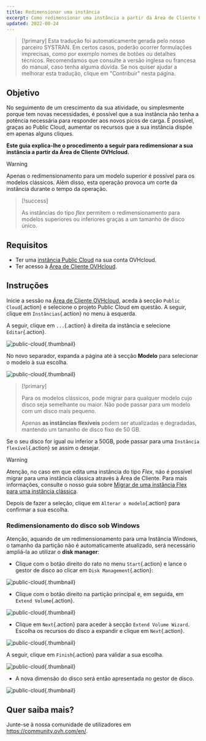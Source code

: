 ```yaml
---
title: Redimensionar uma instância
excerpt: Como redimensionar uma instância a partir da Área de Cliente OVHcloud
updated: 2022-08-24
---
```


> [!primary]
> Esta tradução foi automaticamente gerada pelo nosso parceiro SYSTRAN. Em certos casos, poderão ocorrer formulações imprecisas, como por exemplo nomes de botões ou detalhes técnicos. Recomendamos que consulte a versão inglesa ou francesa do manual, caso tenha alguma dúvida. Se nos quiser ajudar a melhorar esta tradução, clique em "Contribuir" nesta página.
>


## Objetivo

No seguimento de um crescimento da sua atividade, ou simplesmente porque tem novas necessidades, é possível que a sua instância não tenha a potência necessária para responder aos novos picos de carga.
É possível, graças ao Public Cloud, aumentar os recursos que a sua instância dispõe em apenas alguns cliques.

**Este guia explica-lhe o procedimento a seguir para redimensionar a sua instância a partir da Área de Cliente OVHcloud.**

> [!warning]
>
> Apenas o redimensionamento para um modelo superior é possível para os modelos clássicos.
> Além disso, esta operação provoca um corte da instância durante o tempo da operação.
> 

> [!success]
>
> As instâncias do tipo *flex* permitem o redimensionamento para modelos superiores ou inferiores graças a um tamanho de disco único.
> 

## Requisitos

- Ter uma [instância Public Cloud](https://www.ovhcloud.com/pt/public-cloud/) na sua conta OVHcloud.
- Ter acesso à [Área de Cliente OVHcloud](https://www.ovh.com/auth/?action=gotomanager&from=https://www.ovh.pt/&ovhSubsidiary=pt).

## Instruções

Inicie a sessão na [Área de Cliente OVHcloud](https://www.ovh.com/auth/?action=gotomanager&from=https://www.ovh.pt/&ovhSubsidiary=pt), aceda à secção `Public Cloud`{.action} e selecione o projeto Public Cloud em questão. A seguir, clique em `Instâncias`{.action} no menu à esquerda. 

A seguir, clique em `...`{.action} à direita da instância e selecione `Editar`{.action}.

![public-cloud](images/editinstance.png){.thumbnail}

No novo separador, expanda a página até à secção **Modelo** para selecionar o modelo à sua escolha.

![public-cloud](images/template.png){.thumbnail}

> [!primary]
>
> Para os modelos clássicos, pode migrar para qualquer modelo cujo disco seja semelhante ou maior. Não pode passar para um modelo com um disco mais pequeno.<br/>
>
> Apenas **as instâncias flexíveis** podem ser atualizadas e degradadas, mantendo um tamanho de disco fixo de 50 GB.
>

Se o seu disco for igual ou inferior a 50GB, pode passar para uma `Instância flexível`{.action} se assim o desejar.

> [!warning]
> Atenção, no caso em que edita uma instância do tipo *Flex*, não é possível migrar para uma instância clássica através à Área de Cliente. Para mais informações, consulte o nosso guia sobre [Migrar de uma instância Flex para uma instância clássica](/pages/public_cloud/compute/revert_a_flex_instance).
>

Depois de fazer a seleção, clique em `Alterar o modelo`{.action} para confirmar a sua escolha.

### Redimensionamento do disco sob Windows

Atenção, aquando de um redimensionamento para uma Instância Windows, o tamanho da partição não é automaticamente atualizado, será necessário ampliá-la ao utilizar o **disk manager**:

- Clique com o botão direito do rato no menu `Start`{.action} e lance o gestor de disco ao clicar em `Disk Management`{.action}:

![public-cloud](images/2980.png){.thumbnail}

- Clique com o botão direito na partição principal e, em seguida, em `Extend Volume`{.action}.

![public-cloud](images/2981a.png){.thumbnail}

- Clique em `Next`{.action} para aceder à secção `Extend Volume Wizard`. Escolha os recursos do disco a expandir e clique em `Next`{.action}. 

![public-cloud](images/2978a.png){.thumbnail}

A seguir, clique em `Finish`{.action} para validar a sua escolha.

![public-cloud](images/wizard2021.png){.thumbnail}

- A nova dimensão do disco será então apresentada no gestor de disco.

![public-cloud](images/2979.png){.thumbnail}

## Quer saiba mais?

Junte-se à nossa comunidade de utilizadores em <https://community.ovh.com/en/>.